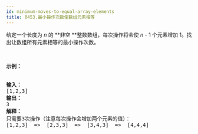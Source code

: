 ```yaml
---
id: minimum-moves-to-equal-array-elements
title: 0453.最小操作次数使数组元素相等
---
```

给定一个长度为 _n_ 的 **非空 **整数数组，每次操作将会使 _n_ - 1 个元素增加 1。找出让数组所有元素相等的最小操作次数。

 

**示例：**


<pre><br/><strong>输入：</strong><br/>[1,2,3]<br/><strong>输出：</strong><br/>3<br/><strong>解释：</strong><br/>只需要3次操作（注意每次操作会增加两个元素的值）：<br/>[1,2,3]  =&gt;  [2,3,3]  =&gt;  [3,4,3]  =&gt;  [4,4,4]<br/></pre>

